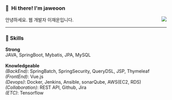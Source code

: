 <div>
    
  ### 👋&nbsp; Hi there! I'm jaweoon
  안녕하세요. 웹 개발자 이재운입니다.
  <img align="right" src="http://mazassumnida.wtf/api/v2/generate_badge?boj=lalala105">

</div>

<hr>

### 💪 Skills
**Strong** <br>
JAVA, SpringBoot, Mybatis, JPA, MySQL <br><br>
**Knowledgeable** <br>
*(BackEnd)*: SpringBatch, SpringSecurity, QueryDSL, JSP, Thymeleaf <br>
*(FrontEnd)*: Vue.js <br>
*(Devops)*: Docker, Jenkins, Ansible, sonarQube, AWS(EC2, RDS) <br>
*(Collaboration)*: REST API, Github, Jira <br>
*(ETC)*: Tensorflow  <br>

<!--
<hr>
### Education
  1. 정보보호 학사 (2020-2022)<br>
  자료구조, 알고리즘, 운영체제, 네트워크 등 Computer Science 기초 지식 습득
  <br>
  
  2. 그린컴퓨터아카데미 (2022/01-2022/07)<br>
  자바(JAVA) & jsp & 스프링 프레임워크 디지털실무자 양성과정


### Toy Project
  1. (협업)House: 핸드사인을 이용한 노트북 제어 프로그램
  2. (협업)Tripong: 여행 웹 커뮤니티
  3. (협업)Matchimban: 맛집 추천/예약 웹
  4. (개인)SpringBatch
  5. (개인)CICD

### Work Experience
  1. 백엔드 개발자
-->
